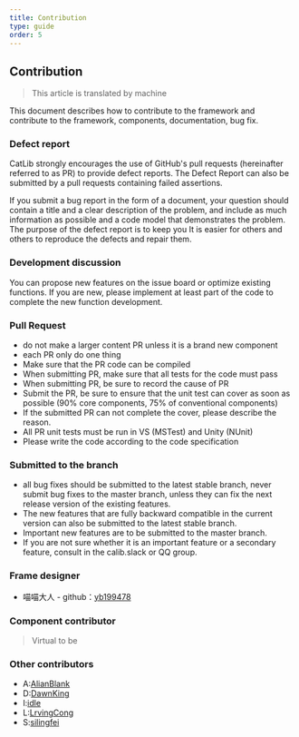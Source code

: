 ```yaml
---
title: Contribution
type: guide
order: 5
---
```


## Contribution

> This article is translated by machine

This document describes how to contribute to the framework and contribute to the framework, components, documentation, bug fix.

### Defect report

CatLib strongly encourages the use of GitHub's pull requests (hereinafter referred to as PR) to provide defect reports. The Defect Report can also be submitted by a pull requests containing failed assertions.

If you submit a bug report in the form of a document, your question should contain a title and a clear description of the problem, and include as much information as possible and a code model that demonstrates the problem. The purpose of the defect report is to keep you It is easier for others and others to reproduce the defects and repair them.

### Development discussion

You can propose new features on the issue board or optimize existing functions. If you are new, please implement at least part of the code to complete the new function development.

### Pull Request

- do not make a larger content PR unless it is a brand new component
- each PR only do one thing
- Make sure that the PR code can be compiled
- When submitting PR, make sure that all tests for the code must pass
- When submitting PR, be sure to record the cause of PR
- Submit the PR, be sure to ensure that the unit test can cover as soon as possible (90% core components, 75% of conventional components)
- If the submitted PR can not complete the cover, please describe the reason.
- All PR unit tests must be run in VS (MSTest) and Unity (NUnit)
- Please write the code according to the code specification

### Submitted to the branch

- all bug fixes should be submitted to the latest stable branch, never submit bug fixes to the master branch, unless they can fix the next release version of the existing features.
- The new features that are fully backward compatible in the current version can also be submitted to the latest stable branch.
- Important new features are to be submitted to the master branch.
- If you are not sure whether it is an important feature or a secondary feature, consult in the calib.slack or QQ group.

### Frame designer

- 喵喵大人 - github：[yb199478](https://github.com/yb199478)

### Component contributor

> Virtual to be

### Other contributors

- A:[AlianBlank](https://github.com/AlianBlank)
- D:[DawnKing](https://github.com/DawnKing)
- I:[idle](https://github.com/views63)
- L:[LrvingCong](https://github.com/LrvingCong)
- S:[silingfei](https://github.com/silingfei)
